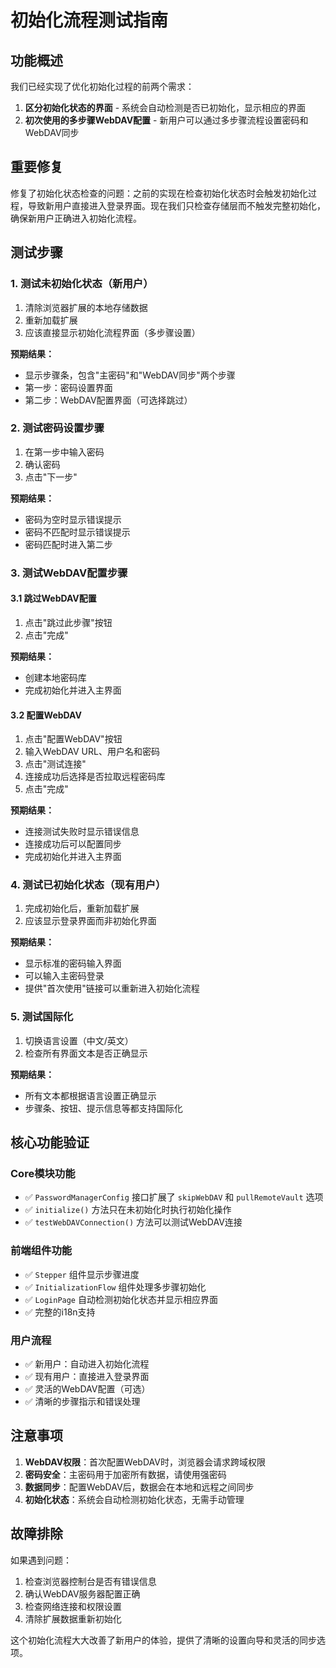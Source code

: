 # 初始化流程测试指南

## 功能概述

我们已经实现了优化初始化过程的前两个需求：

1. **区分初始化状态的界面** - 系统会自动检测是否已初始化，显示相应的界面
2. **初次使用的多步骤WebDAV配置** - 新用户可以通过多步骤流程设置密码和WebDAV同步

## 重要修复

修复了初始化状态检查的问题：之前的实现在检查初始化状态时会触发初始化过程，导致新用户直接进入登录界面。现在我们只检查存储层而不触发完整初始化，确保新用户正确进入初始化流程。

## 测试步骤

### 1. 测试未初始化状态（新用户）

1. 清除浏览器扩展的本地存储数据
2. 重新加载扩展
3. 应该直接显示初始化流程界面（多步骤设置）

**预期结果：**
- 显示步骤条，包含"主密码"和"WebDAV同步"两个步骤
- 第一步：密码设置界面
- 第二步：WebDAV配置界面（可选择跳过）

### 2. 测试密码设置步骤

1. 在第一步中输入密码
2. 确认密码
3. 点击"下一步"

**预期结果：**
- 密码为空时显示错误提示
- 密码不匹配时显示错误提示
- 密码匹配时进入第二步

### 3. 测试WebDAV配置步骤

#### 3.1 跳过WebDAV配置
1. 点击"跳过此步骤"按钮
2. 点击"完成"

**预期结果：**
- 创建本地密码库
- 完成初始化并进入主界面

#### 3.2 配置WebDAV
1. 点击"配置WebDAV"按钮
2. 输入WebDAV URL、用户名和密码
3. 点击"测试连接"
4. 连接成功后选择是否拉取远程密码库
5. 点击"完成"

**预期结果：**
- 连接测试失败时显示错误信息
- 连接成功后可以配置同步
- 完成初始化并进入主界面

### 4. 测试已初始化状态（现有用户）

1. 完成初始化后，重新加载扩展
2. 应该显示登录界面而非初始化界面

**预期结果：**
- 显示标准的密码输入界面
- 可以输入主密码登录
- 提供"首次使用"链接可以重新进入初始化流程

### 5. 测试国际化

1. 切换语言设置（中文/英文）
2. 检查所有界面文本是否正确显示

**预期结果：**
- 所有文本都根据语言设置正确显示
- 步骤条、按钮、提示信息等都支持国际化

## 核心功能验证

### Core模块功能
- ✅ `PasswordManagerConfig` 接口扩展了 `skipWebDAV` 和 `pullRemoteVault` 选项
- ✅ `initialize()` 方法只在未初始化时执行初始化操作
- ✅ `testWebDAVConnection()` 方法可以测试WebDAV连接

### 前端组件功能
- ✅ `Stepper` 组件显示步骤进度
- ✅ `InitializationFlow` 组件处理多步骤初始化
- ✅ `LoginPage` 自动检测初始化状态并显示相应界面
- ✅ 完整的i18n支持

### 用户流程
- ✅ 新用户：自动进入初始化流程
- ✅ 现有用户：直接进入登录界面
- ✅ 灵活的WebDAV配置（可选）
- ✅ 清晰的步骤指示和错误处理

## 注意事项

1. **WebDAV权限**：首次配置WebDAV时，浏览器会请求跨域权限
2. **密码安全**：主密码用于加密所有数据，请使用强密码
3. **数据同步**：配置WebDAV后，数据会在本地和远程之间同步
4. **初始化状态**：系统会自动检测初始化状态，无需手动管理

## 故障排除

如果遇到问题：

1. 检查浏览器控制台是否有错误信息
2. 确认WebDAV服务器配置正确
3. 检查网络连接和权限设置
4. 清除扩展数据重新初始化

这个初始化流程大大改善了新用户的体验，提供了清晰的设置向导和灵活的同步选项。